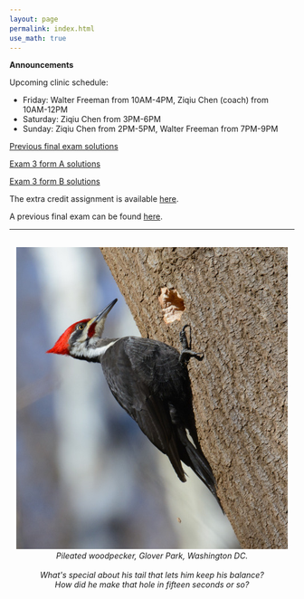 ```yaml
---
layout: page 
permalink: index.html
use_math: true
---
```


**Announcements**

Upcoming clinic schedule:

* Friday: Walter Freeman from 10AM-4PM, Ziqiu Chen (coach) from 10AM-12PM
* Saturday: Ziqiu Chen from 3PM-6PM
* Sunday: Ziqiu Chen from 2PM-5PM, Walter Freeman from 7PM-9PM

<a href="final-practice-solutions.pdf">Previous final exam solutions</a>

<a href="exam3-form1-solutions.pdf">Exam 3 form A solutions</a>

<a href="exam3-form2-solutions.pdf">Exam 3 form B solutions</a>

The extra credit assignment is available <a href="hw/xc.pdf">here</a>.

A previous final exam can be found <a href="final-practice.pdf">here</a>. 

---

<br>

<center> <img src="woodpecker.jpg">
<br>
<em>Pileated woodpecker, Glover Park, Washington DC.<br><br>
What's special about his tail that lets him keep his balance?<br>
How did he make that hole in fifteen seconds or so?
</em>
</center>

